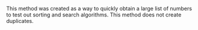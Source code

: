 This method was created as a way to quickly obtain a large list of numbers to test out sorting and search algorithms. This method does not create duplicates.
